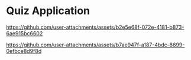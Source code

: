 # Quiz Application

https://github.com/user-attachments/assets/b2e5e68f-072e-4181-b873-6ae915bc6602

https://github.com/user-attachments/assets/b7ae947f-a187-4bdc-8699-0efbce8d9f8d




